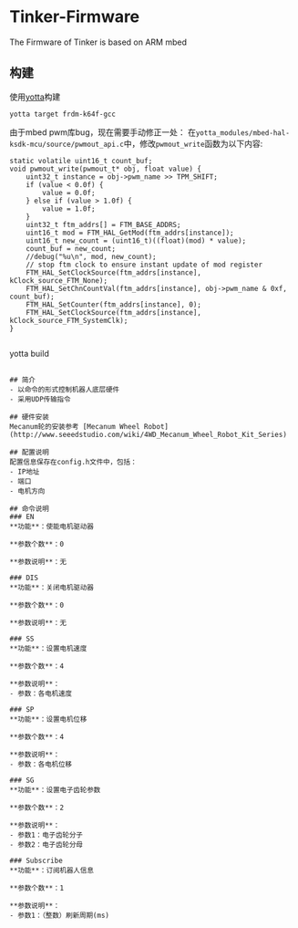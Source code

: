 # Tinker-Firmware
The Firmware of Tinker is based on ARM mbed

## 构建
使用[yotta](http://yottadocs.mbed.com/)构建

```
yotta target frdm-k64f-gcc
```

由于mbed pwm库bug，现在需要手动修正一处：
在`yotta_modules/mbed-hal-ksdk-mcu/source/pwmout_api.c`中，修改`pwmout_write`函数为以下内容:

```
static volatile uint16_t count_buf;
void pwmout_write(pwmout_t* obj, float value) {
    uint32_t instance = obj->pwm_name >> TPM_SHIFT;
    if (value < 0.0f) {
        value = 0.0f;
    } else if (value > 1.0f) {
        value = 1.0f;
    }
    uint32_t ftm_addrs[] = FTM_BASE_ADDRS;
    uint16_t mod = FTM_HAL_GetMod(ftm_addrs[instance]);
    uint16_t new_count = (uint16_t)((float)(mod) * value);
    count_buf = new_count;
    //debug("%u\n", mod, new_count);
    // stop ftm clock to ensure instant update of mod register
    FTM_HAL_SetClockSource(ftm_addrs[instance], kClock_source_FTM_None);
    FTM_HAL_SetChnCountVal(ftm_addrs[instance], obj->pwm_name & 0xf, count_buf);
    FTM_HAL_SetCounter(ftm_addrs[instance], 0);
    FTM_HAL_SetClockSource(ftm_addrs[instance], kClock_source_FTM_SystemClk);
}
```

```

```
yotta build
```

## 简介
- 以命令的形式控制机器人底层硬件
- 采用UDP传输指令

## 硬件安装
Mecanum轮的安装参考 [Mecanum Wheel Robot](http://www.seeedstudio.com/wiki/4WD_Mecanum_Wheel_Robot_Kit_Series)

## 配置说明
配置信息保存在config.h文件中，包括：
- IP地址
- 端口
- 电机方向

## 命令说明
### EN
**功能**：使能电机驱动器

**参数个数**：0

**参数说明**：无

### DIS
**功能**：关闭电机驱动器

**参数个数**：0

**参数说明**：无

### SS
**功能**：设置电机速度

**参数个数**：4

**参数说明**：
- 参数：各电机速度

### SP
**功能**：设置电机位移

**参数个数**：4

**参数说明**：
- 参数：各电机位移

### SG
**功能**：设置电子齿轮参数

**参数个数**：2

**参数说明**：
- 参数1：电子齿轮分子
- 参数2：电子齿轮分母

### Subscribe
**功能**：订阅机器人信息

**参数个数**：1

**参数说明**：
- 参数1：（整数）刷新周期(ms)
